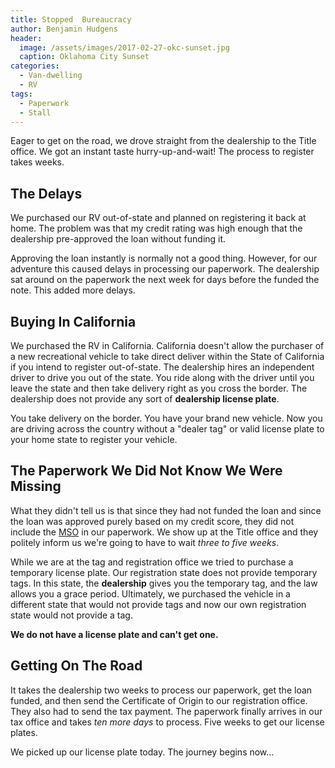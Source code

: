 ```yaml
---
title: Stopped  Bureaucracy
author: Benjamin Hudgens
header:
  image: /assets/images/2017-02-27-okc-sunset.jpg
  caption: Oklahoma City Sunset
categories:
  - Van-dwelling
  - RV
tags:
  - Paperwork
  - Stall
---
```


Eager to get on the road, we drove straight from the dealership to the Title office.  We got an instant taste hurry-up-and-wait!  The process to register takes weeks.

## The Delays

We purchased our RV out-of-state and planned on registering it back at home.  The problem was that my credit rating was high enough that the dealership pre-approved the loan without funding it.  

Approving the loan instantly is normally not a good thing.  However, for our adventure this caused delays in processing our paperwork.  The dealership sat around on the paperwork the next week for days before the funded the note.  This added more delays.  

## Buying In California

We purchased the RV in California. California doesn't allow the purchaser of a new recreational vehicle to take direct deliver within the State of California if you intend to register out-of-state. The dealership hires an independent driver to drive you out of the state.  You ride along with the driver until you leave the state and then take delivery right as you cross the border.  The dealership does not provide any sort of **dealership license plate**.  

You take delivery on the border.  You have your brand new vehicle.  Now you are driving across the country without a "dealer tag" or valid license plate to your home state to register your vehicle.  

## The Paperwork We Did Not Know We Were Missing

What they didn't tell us is that since they had not funded the loan and since the loan was approved purely based on my credit score, they did not include the [MSO](https://en.wikipedia.org/wiki/Manufacturer's_Certificate_of_Origin) in our paperwork.  We show up at the Title office and they politely inform us we're going to have to wait _three to five weeks_.

While we are at the tag and registration office we tried to purchase a temporary license plate.  Our registration state does not provide temporary tags.  In this state, the **dealership** gives you the temporary tag, and the law allows you a grace period.  Ultimately, we purchased the vehicle in a different state that would not provide tags and now our own registration state would not provide a tag.  

**We do not have a license plate and can't get one.**

## Getting On The Road

It takes the dealership two weeks to process our paperwork, get the loan funded, and then send the Certificate of Origin to our registration office.  They also had to send the tax payment.  The paperwork finally arrives in our tax office and takes _ten more days_ to process. Five weeks to get our license plates.  

We picked up our license plate today.  The journey begins now...
